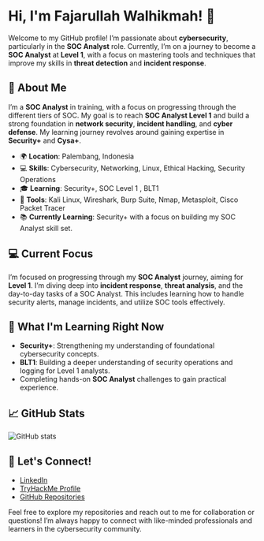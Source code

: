 # Hi, I'm Fajarullah Walhikmah! 👋

Welcome to my GitHub profile! I’m passionate about **cybersecurity**, particularly in the **SOC Analyst** role. Currently, I’m on a journey to become a **SOC Analyst** at **Level 1**, with a focus on mastering tools and techniques that improve my skills in **threat detection** and **incident response**.

## 🚀 About Me
I’m a **SOC Analyst** in training, with a focus on progressing through the different tiers of SOC. My goal is to reach **SOC Analyst Level 1** and build a strong foundation in **network security**, **incident handling**, and **cyber defense**. My learning journey revolves around gaining expertise in **Security+** and **Cysa+**.

- 🌍 **Location**: Palembang, Indonesia
- 💻 **Skills**: Cybersecurity, Networking, Linux, Ethical Hacking, Security Operations
- 🎓 **Learning**: Security+, SOC Level 1 , BLT1
- 🔨 **Tools**: Kali Linux, Wireshark, Burp Suite, Nmap, Metasploit, Cisco Packet Tracer
- 📚 **Currently Learning**: Security+ with a focus on building my SOC Analyst skill set.

## 💻 Current Focus
I’m focused on progressing through my **SOC Analyst** journey, aiming for **Level 1**. I’m diving deep into **incident response**, **threat analysis**, and the day-to-day tasks of a SOC Analyst. This includes learning how to handle security alerts, manage incidents, and utilize SOC tools effectively.

## 🌱 What I'm Learning Right Now
- **Security+**: Strengthening my understanding of foundational cybersecurity concepts.
- **BLT1**: Building a deeper understanding of security operations and logging for Level 1 analysts.
- Completing hands-on **SOC Analyst** challenges to gain practical experience.

## 📈 GitHub Stats

![GitHub stats](https://github-readme-stats.vercel.app/api?username=fajarullahwalhikmah&show_icons=true&hide_title=true&count_private=true&hide=prs&theme=radical)

## 🔗 Let's Connect!
- [LinkedIn](https://www.linkedin.com/in/fajarullah-walhikmah-472781263/)
- [TryHackMe Profile](https://tryhackme.com/p/miawnim)
- [GitHub Repositories](https://github.com/fajarullahwalhikmah)

Feel free to explore my repositories and reach out to me for collaboration or questions! I’m always happy to connect with like-minded professionals and learners in the cybersecurity community.

